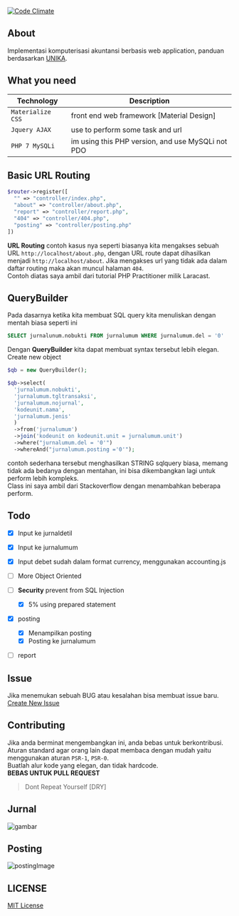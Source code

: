[![Code Climate](https://codeclimate.com/github/lintangtimur/akuntansi/badges/gpa.svg)](https://codeclimate.com/github/lintangtimur/akuntansi)
## About
Implementasi komputerisasi akuntansi berbasis web application, panduan berdasarkan [UNIKA](http://intranet.unika.ac.id/jurnal).

## What you need
| Technology | Description |
| --- | --- |
| `Materialize CSS` | front end web framework [Material Design] |
| `Jquery AJAX` | use to perform some task and url |
| `PHP 7 MySQLi` | im using this PHP version, and use MySQLi not PDO |

## Basic URL Routing
```php
$router->register([
  "" => "controller/index.php",
  "about" => "controller/about.php",
  "report" => "controller/report.php",
  "404" => "controller/404.php",
  "posting" => "controller/posting.php"
])
```
**URL Routing** contoh kasus nya seperti biasanya kita mengakses sebuah URL `http://localhost/about.php`, dengan URL route dapat
dihasilkan menjadi `http://localhost/about`. Jika mengakses url yang tidak ada dalam daftar routing maka akan muncul halaman `404`.<br>
Contoh diatas saya ambil dari tutorial PHP Practitioner milik Laracast.

## QueryBuilder
Pada dasarnya ketika kita membuat SQL query kita menuliskan dengan mentah biasa seperti ini
```sql
SELECT jurnalunum.nobukti FROM jurnalumum WHERE jurnalumum.del = '0'
```
Dengan **QueryBuilder** kita dapat membuat syntax tersebut lebih elegan.<br>
Create new object
```php
$qb = new QueryBuilder();
```

```php
$qb->select(
  'jurnalumum.nobukti',
  'jurnalumum.tgltransaksi',
  'jurnalumum.nojurnal',
  'kodeunit.nama',
  'jurnalumum.jenis'
  )
  ->from('jurnalumum')
  ->join('kodeunit on kodeunit.unit = jurnalumum.unit')
  ->where("jurnalumum.del = '0'")
  ->whereAnd("jurnalumum.posting ='0'");
```
contoh sederhana tersebut menghasilkan STRING sqlquery biasa, memang tidak ada bedanya dengan mentahan, ini bisa dikembangkan lagi
untuk perform lebih kompleks.<br>
Class ini saya ambil dari Stackoverflow dengan menambahkan beberapa perform.

## Todo
- [x] Input ke jurnaldetil
- [x] Input ke jurnalumum
- [x] Input debet sudah dalam format currency, menggunakan accounting.js
- [ ] More Object Oriented
- [ ] **Security** prevent from SQL Injection
  - [x] 5% using prepared statement
- [X] posting
  - [x] Menampilkan posting
  - [x] Posting ke jurnalumum
- [ ] report


## Issue
Jika menemukan sebuah BUG atau kesalahan bisa membuat issue baru. <br>
[Create New Issue](https://github.com/lintangtimur/akuntansi/issues)


## Contributing
Jika anda berminat mengembangkan ini, anda bebas untuk berkontribusi.<br>
Aturan standard agar orang lain dapat membaca dengan mudah yaitu menggunakan aturan `PSR-1`, `PSR-0`.<br>
Buatlah alur kode yang elegan, dan tidak hardcode. <br>
**BEBAS UNTUK PULL REQUEST**
> Dont Repeat Yourself [DRY]

## Jurnal
![gambar](https://image.ibb.co/d1v4DF/jurnal.gif)

## Posting
![postingImage](https://image.ibb.co/ktsn0v/posting.gif)

## LICENSE
[MIT License](https://github.com/lintangtimur/akuntansi/blob/master/LICENSE)
